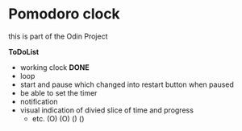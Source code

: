 # Pomodoro clock

this is part of the Odin Project

**ToDoList**
- working clock **DONE**
- loop
- start and pause which changed into restart button when paused
- be able to set the timer
- notification
- visual indication of divied slice of time and progress
  - etc. (O) (O) () ()